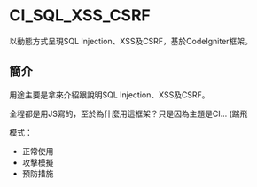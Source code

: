 CI_SQL_XSS_CSRF
============
以動態方式呈現SQL Injection、XSS及CSRF，基於CodeIgniter框架。

簡介
----
用途主要是拿來介紹跟說明SQL Injection、XSS及CSRF。

全程都是用JS寫的，至於為什麼用這框架？只是因為主題是CI... (踹飛

模式：
* 正常使用
* 攻擊模擬
* 預防措施
